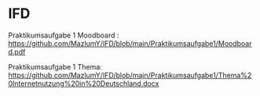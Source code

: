 # IFD
Praktikumsaufgabe 1 Moodboard : https://github.com/MazlumY/IFD/blob/main/Praktikumsaufgabe1/Moodboard.pdf

Praktikumsaufgabe 1 Thema: https://github.com/MazlumY/IFD/blob/main/Praktikumsaufgabe1/Thema%20Internetnutzung%20in%20Deutschland.docx
